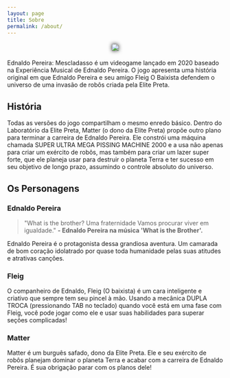 ```yaml
---
layout: page
title: Sobre
permalink: /about/
---
```


<!-- Set custom CSS style-->
<style>
    img#shadow {
        filter: drop-shadow(0px 0px 5px #222); 
        margin: 5px 5px 5px 5px;
    }

    div#center {
        text-align: center;
    }
</style>

<!-- Ednaldo Logo Image -->
<div id = "center" >
    <img id="shadow" src="../images/about/ednaldo_logo.png">
</div>

Ednaldo Pereira: Mescladasso é um videogame lançado em 2020 baseado na Experiência Musical de Ednaldo Pereira. O jogo apresenta uma história original em que Ednaldo Pereira e seu amigo Fleig O Baixista defendem o universo de uma invasão de robôs criada pela Elite Preta.

## História
Todas as versões do jogo compartilham o mesmo enredo básico. Dentro do Laboratório da Elite Preta, Matter (o dono da Elite Preta) propõe outro plano para terminar a carreira de Ednaldo Pereira. Ele constrói uma máquina chamada SUPER ULTRA MEGA PISSING MACHINE 2000 e a usa não apenas para criar um exército de robôs, mas também para criar um lazer super forte, que ele planeja usar para destruir o planeta Terra e ter sucesso em seu objetivo de longo prazo, assumindo o controle absoluto do universo.


## Os Personagens

### Ednaldo Pereira
> "What is the brother?
> Uma fraternidade
> Vamos procurar viver em igualdade." **- Ednaldo Pereira na música 'What is the Brother'.**

Ednaldo Pereira é o protagonista dessa grandiosa aventura. Um camarada de bom coração idolatrado por quase toda humanidade pelas suas atitudes e atrativas canções.

### Fleig
O companheiro de Ednaldo, Fleig (O baixista) é um cara inteligente e criativo que sempre tem seu pincel à mão. Usando a mecânica DUPLA TROCA (pressionando TAB no teclado) quando você está em uma fase com Fleig, você pode jogar como ele e usar suas habilidades para superar seções complicadas!

### Matter
Matter é um burguês safado, dono da Elite Preta. Ele e seu exército de robôs planejam dominar o planeta Terra e acabar com a carreira de Ednaldo Pereira. É sua obrigação parar com os planos dele!